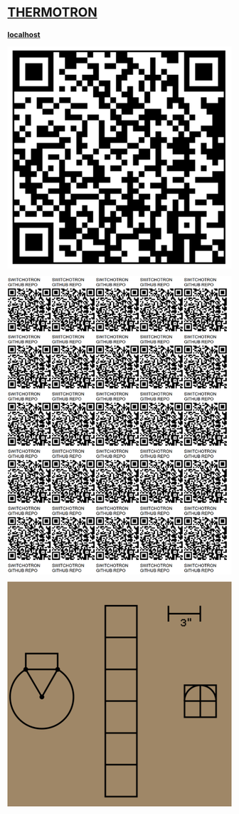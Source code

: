 # [THERMOTRON](https://github.com/lafelabs/thermotron/)

### [localhost](http://localhost/)

![qr code pointing to github repository](https://raw.githubusercontent.com/LafeLabs/switchotron/main/qrcode.png)

![a whole page of qr codes to print out](https://raw.githubusercontent.com/LafeLabs/switchotron/main/qrcode-page.png)


![](https://raw.githubusercontent.com/LafeLabs/thermotron/main/trashmagic/geometron-assembly.svg)